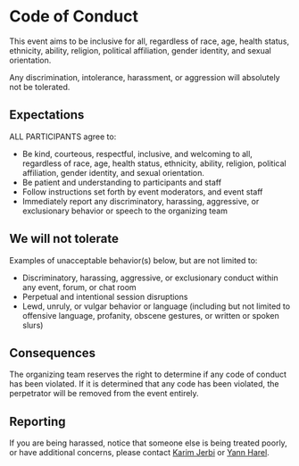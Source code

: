 # Code of Conduct

This event aims to be inclusive for all, regardless of race, age, health status, ethnicity, ability, religion, political affiliation, gender identity, and sexual orientation.

Any discrimination, intolerance, harassment, or aggression will absolutely not be tolerated.

## Expectations

ALL PARTICIPANTS agree to:
 * Be kind, courteous, respectful, inclusive, and welcoming to all, regardless of race, age, health status, ethnicity, ability, religion, political affiliation, gender identity, and sexual orientation.
 * Be patient and understanding to participants and staff
 * Follow instructions set forth by event moderators, and event staff
 * Immediately report any discriminatory, harassing, aggressive, or exclusionary behavior or speech to the organizing team

## We will not tolerate

Examples of unacceptable behavior(s) below, but are not limited to:
 * Discriminatory, harassing, aggressive, or exclusionary conduct within any event, forum, or chat room
 * Perpetual and intentional session disruptions
 * Lewd, unruly, or vulgar behavior or language (including but not limited to offensive language, profanity, obscene gestures, or written or spoken slurs)

## Consequences

The organizing team reserves the right to determine if any code of conduct has been violated. If it is determined that any code has been violated, the perpetrator will be removed from the event entirely.

## Reporting

If you are being harassed, notice that someone else is being treated poorly, or have additional concerns, please contact [Karim Jerbi](mailto:karim.jerbi.udem@gmail.com) or [Yann Harel](mailto:yharel109@gmail.com).
